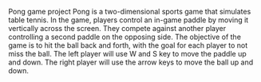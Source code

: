 Pong game project
Pong is a two-dimensional sports game that simulates table tennis. In the game, players control an in-game paddle by moving it vertically across the screen. They compete against another player controlling a second paddle on the opposing side. The objective of the game is to hit the ball back and forth, with the goal for each player to not miss the ball. 
The left player will use W and S key to move the paddle up and down.
The right player will use the arrow keys to move the ball up and down.
